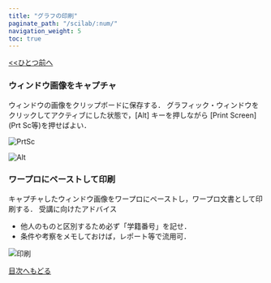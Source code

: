 ```yaml
---
title: "グラフの印刷"
paginate_path: "/scilab/:num/"
navigation_weight: 5
toc: true
---
```

[<<ひとつ前へ](../4)

### ウィンドウ画像をキャプチャ

ウィンドウの画像をクリップボードに保存する．
グラフィック・ウィンドウをクリックしてアクティブにした状態で，[Alt] キーを押しながら [Print Screen] (Prt Sc等)を押せばよい．


![PrtSc](../img/key_prs_s.png)

![Alt](../img/key_alt_s.png)

### ワープロにペーストして印刷

キャプチャしたウィンドウ画像をワープロにペーストし，ワープロ文書として印刷する．
受講に向けたアドバイス

* 他人のものと区別するため必ず「学籍番号」を記せ．
* 条件や考察をメモしておけば，レポート等で流用可．

![印刷](../img/pend_word_only.png)

[目次へもどる](../)

